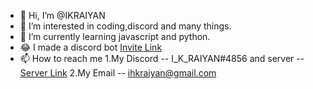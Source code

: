 - 👋 Hi, I’m @IKRAIYAN
- 👀 I’m interested in coding,discord and many things.
- 🌱 I’m currently learning javascript and python.
- 😂 I made a discord bot [Invite Link](https://discord.com/oauth2/authorize?client_id=816596547801972777&scope=bot&permissions=1342434430)
- 📫 How to reach me 
1.My Discord -- I_K_RAIYAN#4856 and server -- [Server Link](https://discord.gg/fanZGVFYmn)
2.My Email -- ihkraiyan@gmail.com

<!---
IKRAIYAN/IKRAIYAN is a ✨ special ✨ repository because its `README.md` (this file) appears on your GitHub profile.
You can click the Preview link to take a look at your changes.
--->
